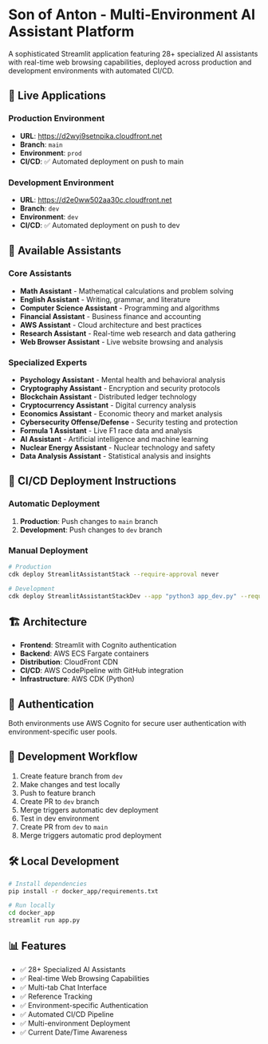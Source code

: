 # Son of Anton - Multi-Environment AI Assistant Platform

A sophisticated Streamlit application featuring 28+ specialized AI assistants with real-time web browsing capabilities, deployed across production and development environments with automated CI/CD.

## 🚀 Live Applications

### Production Environment
- **URL**: https://d2wyi9setnpika.cloudfront.net
- **Branch**: `main`
- **Environment**: `prod`
- **CI/CD**: ✅ Automated deployment on push to main

### Development Environment
- **URL**: https://d2e0ww502aa30c.cloudfront.net
- **Branch**: `dev`
- **Environment**: `dev`
- **CI/CD**: ✅ Automated deployment on push to dev

## 🤖 Available Assistants

### Core Assistants
- **Math Assistant** - Mathematical calculations and problem solving
- **English Assistant** - Writing, grammar, and literature
- **Computer Science Assistant** - Programming and algorithms
- **Financial Assistant** - Business finance and accounting
- **AWS Assistant** - Cloud architecture and best practices
- **Research Assistant** - Real-time web research and data gathering
- **Web Browser Assistant** - Live website browsing and analysis

### Specialized Experts
- **Psychology Assistant** - Mental health and behavioral analysis
- **Cryptography Assistant** - Encryption and security protocols
- **Blockchain Assistant** - Distributed ledger technology
- **Cryptocurrency Assistant** - Digital currency analysis
- **Economics Assistant** - Economic theory and market analysis
- **Cybersecurity Offense/Defense** - Security testing and protection
- **Formula 1 Assistant** - Live F1 race data and analysis
- **AI Assistant** - Artificial intelligence and machine learning
- **Nuclear Energy Assistant** - Nuclear technology and safety
- **Data Analysis Assistant** - Statistical analysis and insights

## 🔧 CI/CD Deployment Instructions

### Automatic Deployment
1. **Production**: Push changes to `main` branch
2. **Development**: Push changes to `dev` branch

### Manual Deployment
```bash
# Production
cdk deploy StreamlitAssistantStack --require-approval never

# Development
cdk deploy StreamlitAssistantStackDev --app "python3 app_dev.py" --require-approval never
```

## 🏗️ Architecture

- **Frontend**: Streamlit with Cognito authentication
- **Backend**: AWS ECS Fargate containers
- **Distribution**: CloudFront CDN
- **CI/CD**: AWS CodePipeline with GitHub integration
- **Infrastructure**: AWS CDK (Python)

## 🔐 Authentication

Both environments use AWS Cognito for secure user authentication with environment-specific user pools.

## 📝 Development Workflow

1. Create feature branch from `dev`
2. Make changes and test locally
3. Push to feature branch
4. Create PR to `dev` branch
5. Merge triggers automatic dev deployment
6. Test in dev environment
7. Create PR from `dev` to `main`
8. Merge triggers automatic prod deployment

## 🛠️ Local Development

```bash
# Install dependencies
pip install -r docker_app/requirements.txt

# Run locally
cd docker_app
streamlit run app.py
```

## 📊 Features

- ✅ 28+ Specialized AI Assistants
- ✅ Real-time Web Browsing Capabilities
- ✅ Multi-tab Chat Interface
- ✅ Reference Tracking
- ✅ Environment-specific Authentication
- ✅ Automated CI/CD Pipeline
- ✅ Multi-environment Deployment
- ✅ Current Date/Time Awareness